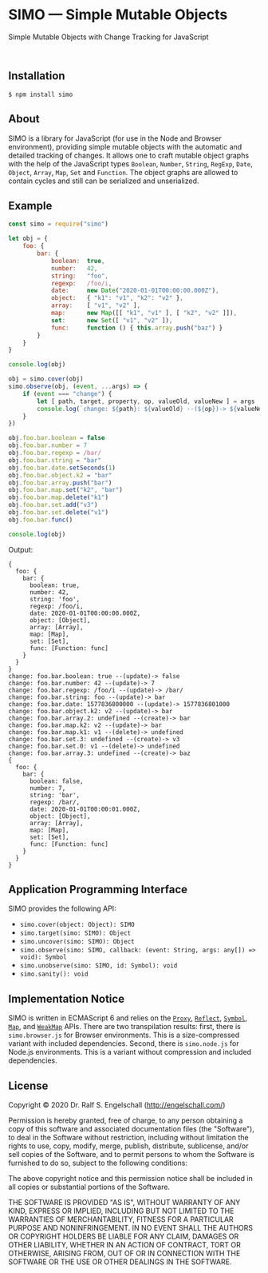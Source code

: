 
SIMO &mdash; Simple Mutable Objects
===================================

Simple Mutable Objects with Change Tracking for JavaScript

<p/>
<img src="https://nodei.co/npm/simo.png?downloads=true&stars=true" alt=""/>

<p/>
<img src="https://david-dm.org/rse/simo.png" alt=""/>

Installation
------------

```shell
$ npm install simo
```

About
-----

SIMO is a library for JavaScript (for use in the Node and Browser
environment), providing simple mutable objects with the automatic and
detailed tracking of changes. It allows one to craft mutable object
graphs with the help of the JavaScript types `Boolean`, `Number`,
`String`, `RegExp`, `Date`, `Object`, `Array`, `Map`, `Set` and
`Function`. The object graphs are allowed to contain cycles and still
can be serialized and unserialized.

Example
-------

```js
const simo = require("simo")

let obj = {
    foo: {
        bar: {
            boolean:  true,
            number:   42,
            string:   "foo",
            regexp:   /foo/i,
            date:     new Date("2020-01-01T00:00:00.000Z"),
            object:   { "k1": "v1", "k2": "v2" },
            array:    [ "v1", "v2" ],
            map:      new Map([[ "k1", "v1" ], [ "k2", "v2" ]]),
            set:      new Set([ "v1", "v2" ]),
            func:     function () { this.array.push("baz") }
        }
    }
}

console.log(obj)

obj = simo.cover(obj)
simo.observe(obj, (event, ...args) => {
    if (event === "change") {
        let [ path, target, property, op, valueOld, valueNew ] = args
        console.log(`change: ${path}: ${valueOld} --(${op})-> ${valueNew}`)
    }
})

obj.foo.bar.boolean = false
obj.foo.bar.number = 7
obj.foo.bar.regexp = /bar/
obj.foo.bar.string = "bar"
obj.foo.bar.date.setSeconds(1)
obj.foo.bar.object.k2 = "bar"
obj.foo.bar.array.push("bar")
obj.foo.bar.map.set("k2", "bar")
obj.foo.bar.map.delete("k1")
obj.foo.bar.set.add("v3")
obj.foo.bar.set.delete("v1")
obj.foo.bar.func()

console.log(obj)
```

Output:

```
{
  foo: {
    bar: {
      boolean: true,
      number: 42,
      string: 'foo',
      regexp: /foo/i,
      date: 2020-01-01T00:00:00.000Z,
      object: [Object],
      array: [Array],
      map: [Map],
      set: [Set],
      func: [Function: func]
    }
  }
}
change: foo.bar.boolean: true --(update)-> false
change: foo.bar.number: 42 --(update)-> 7
change: foo.bar.regexp: /foo/i --(update)-> /bar/
change: foo.bar.string: foo --(update)-> bar
change: foo.bar.date: 1577836800000 --(update)-> 1577836801000
change: foo.bar.object.k2: v2 --(update)-> bar
change: foo.bar.array.2: undefined --(create)-> bar
change: foo.bar.map.k2: v2 --(update)-> bar
change: foo.bar.map.k1: v1 --(delete)-> undefined
change: foo.bar.set.3: undefined --(create)-> v3
change: foo.bar.set.0: v1 --(delete)-> undefined
change: foo.bar.array.3: undefined --(create)-> baz
{
  foo: {
    bar: {
      boolean: false,
      number: 7,
      string: 'bar',
      regexp: /bar/,
      date: 2020-01-01T00:00:01.000Z,
      object: [Object],
      array: [Array],
      map: [Map],
      set: [Set],
      func: [Function: func]
    }
  }
}
```

Application Programming Interface
---------------------------------

SIMO provides the following API:

- `simo.cover(object: Object): SIMO`
- `simo.target(simo: SIMO): Object`
- `simo.uncover(simo: SIMO): Object`
- `simo.observe(simo: SIMO, callback: (event: String, args: any[]) => void): Symbol`
- `simo.unobserve(simo: SIMO, id: Symbol): void`
- `simo.sanity(): void`

Implementation Notice
---------------------

SIMO is written in ECMAScript 6 and relies on the [`Proxy`](https://developer.mozilla.org/en-US/docs/Web/JavaScript/Reference/Global_Objects/Proxy),
[`Reflect`](https://developer.mozilla.org/en-US/docs/Web/JavaScript/Reference/Global_Objects/Reflect),
[`Symbol`](https://developer.mozilla.org/en-US/docs/Web/JavaScript/Reference/Global_Objects/Symbol),
[`Map`](https://developer.mozilla.org/en-US/docs/Web/JavaScript/Reference/Global_Objects/Map), and
[`WeakMap`](https://developer.mozilla.org/en-US/docs/Web/JavaScript/Reference/Global_Objects/WeakMap)
APIs. There are two transpilation results: first, there is
`simo.browser.js` for Browser environments. This is a size-compressed
variant with included dependencies. Second, there is `simo.node.js` for
Node.js environments. This is a variant without compression and included
dependencies.

License
-------

Copyright &copy; 2020 Dr. Ralf S. Engelschall (http://engelschall.com/)

Permission is hereby granted, free of charge, to any person obtaining
a copy of this software and associated documentation files (the
"Software"), to deal in the Software without restriction, including
without limitation the rights to use, copy, modify, merge, publish,
distribute, sublicense, and/or sell copies of the Software, and to
permit persons to whom the Software is furnished to do so, subject to
the following conditions:

The above copyright notice and this permission notice shall be included
in all copies or substantial portions of the Software.

THE SOFTWARE IS PROVIDED "AS IS", WITHOUT WARRANTY OF ANY KIND,
EXPRESS OR IMPLIED, INCLUDING BUT NOT LIMITED TO THE WARRANTIES OF
MERCHANTABILITY, FITNESS FOR A PARTICULAR PURPOSE AND NONINFRINGEMENT.
IN NO EVENT SHALL THE AUTHORS OR COPYRIGHT HOLDERS BE LIABLE FOR ANY
CLAIM, DAMAGES OR OTHER LIABILITY, WHETHER IN AN ACTION OF CONTRACT,
TORT OR OTHERWISE, ARISING FROM, OUT OF OR IN CONNECTION WITH THE
SOFTWARE OR THE USE OR OTHER DEALINGS IN THE SOFTWARE.

